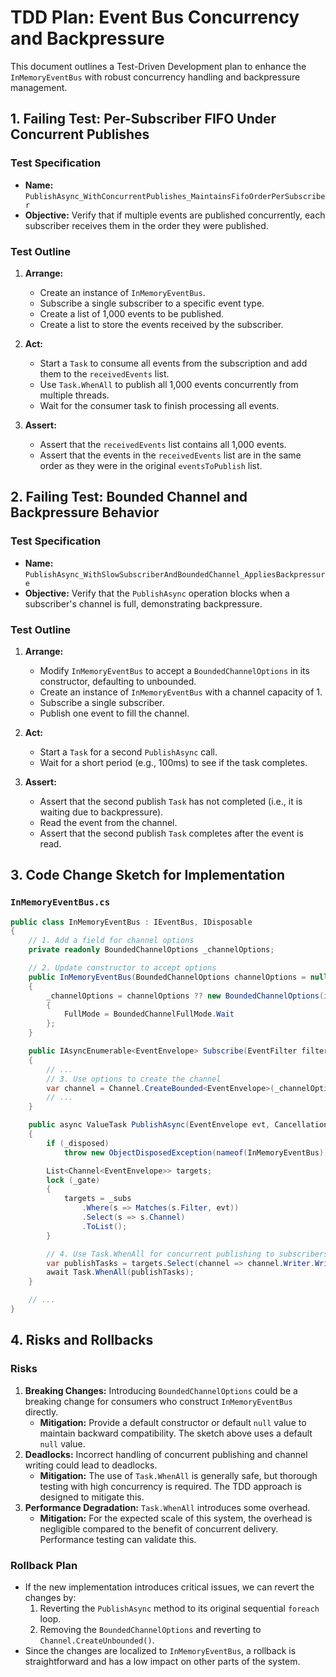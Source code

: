# TDD Plan: Event Bus Concurrency and Backpressure

This document outlines a Test-Driven Development plan to enhance the `InMemoryEventBus` with robust concurrency handling and backpressure management.

## 1. Failing Test: Per-Subscriber FIFO Under Concurrent Publishes

### Test Specification

- **Name:** `PublishAsync_WithConcurrentPublishes_MaintainsFifoOrderPerSubscriber`
- **Objective:** Verify that if multiple events are published concurrently, each subscriber receives them in the order they were published.

### Test Outline

1. **Arrange:**
    - Create an instance of `InMemoryEventBus`.
    - Subscribe a single subscriber to a specific event type.
    - Create a list of 1,000 events to be published.
    - Create a list to store the events received by the subscriber.

2. **Act:**
    - Start a `Task` to consume all events from the subscription and add them to the `receivedEvents` list.
    - Use `Task.WhenAll` to publish all 1,000 events concurrently from multiple threads.
    - Wait for the consumer task to finish processing all events.

3. **Assert:**
    - Assert that the `receivedEvents` list contains all 1,000 events.
    - Assert that the events in the `receivedEvents` list are in the same order as they were in the original `eventsToPublish` list.

## 2. Failing Test: Bounded Channel and Backpressure Behavior

### Test Specification

- **Name:** `PublishAsync_WithSlowSubscriberAndBoundedChannel_AppliesBackpressure`
- **Objective:** Verify that the `PublishAsync` operation blocks when a subscriber's channel is full, demonstrating backpressure.

### Test Outline

1. **Arrange:**
    - Modify `InMemoryEventBus` to accept a `BoundedChannelOptions` in its constructor, defaulting to unbounded.
    - Create an instance of `InMemoryEventBus` with a channel capacity of 1.
    - Subscribe a single subscriber.
    - Publish one event to fill the channel.

2. **Act:**
    - Start a `Task` for a second `PublishAsync` call.
    - Wait for a short period (e.g., 100ms) to see if the task completes.

3. **Assert:**
    - Assert that the second publish `Task` has not completed (i.e., it is waiting due to backpressure).
    - Read the event from the channel.
    - Assert that the second publish `Task` completes after the event is read.

## 3. Code Change Sketch for Implementation

### `InMemoryEventBus.cs`

```csharp
public class InMemoryEventBus : IEventBus, IDisposable
{
    // 1. Add a field for channel options
    private readonly BoundedChannelOptions _channelOptions;

    // 2. Update constructor to accept options
    public InMemoryEventBus(BoundedChannelOptions channelOptions = null)
    {
        _channelOptions = channelOptions ?? new BoundedChannelOptions(int.MaxValue) 
        { 
            FullMode = BoundedChannelFullMode.Wait 
        };
    }

    public IAsyncEnumerable<EventEnvelope> Subscribe(EventFilter filter, CancellationToken ct = default)
    {
        // ...
        // 3. Use options to create the channel
        var channel = Channel.CreateBounded<EventEnvelope>(_channelOptions);
        // ...
    }

    public async ValueTask PublishAsync(EventEnvelope evt, CancellationToken ct = default)
    {
        if (_disposed)
            throw new ObjectDisposedException(nameof(InMemoryEventBus));

        List<Channel<EventEnvelope>> targets;
        lock (_gate)
        {
            targets = _subs
                .Where(s => Matches(s.Filter, evt))
                .Select(s => s.Channel)
                .ToList();
        }

        // 4. Use Task.WhenAll for concurrent publishing to subscribers
        var publishTasks = targets.Select(channel => channel.Writer.WriteAsync(evt, ct).AsTask());
        await Task.WhenAll(publishTasks);
    }

    // ...
}
```

## 4. Risks and Rollbacks

### Risks

1. **Breaking Changes:** Introducing `BoundedChannelOptions` could be a breaking change for consumers who construct `InMemoryEventBus` directly.
    - **Mitigation:** Provide a default constructor or default `null` value to maintain backward compatibility. The sketch above uses a default `null` value.
2. **Deadlocks:** Incorrect handling of concurrent publishing and channel writing could lead to deadlocks.
    - **Mitigation:** The use of `Task.WhenAll` is generally safe, but thorough testing with high concurrency is required. The TDD approach is designed to mitigate this.
3. **Performance Degradation:** `Task.WhenAll` introduces some overhead.
    - **Mitigation:** For the expected scale of this system, the overhead is negligible compared to the benefit of concurrent delivery. Performance testing can validate this.

### Rollback Plan

- If the new implementation introduces critical issues, we can revert the changes by:
    1. Reverting the `PublishAsync` method to its original sequential `foreach` loop.
    2. Removing the `BoundedChannelOptions` and reverting to `Channel.CreateUnbounded()`.
- Since the changes are localized to `InMemoryEventBus`, a rollback is straightforward and has a low impact on other parts of the system.
